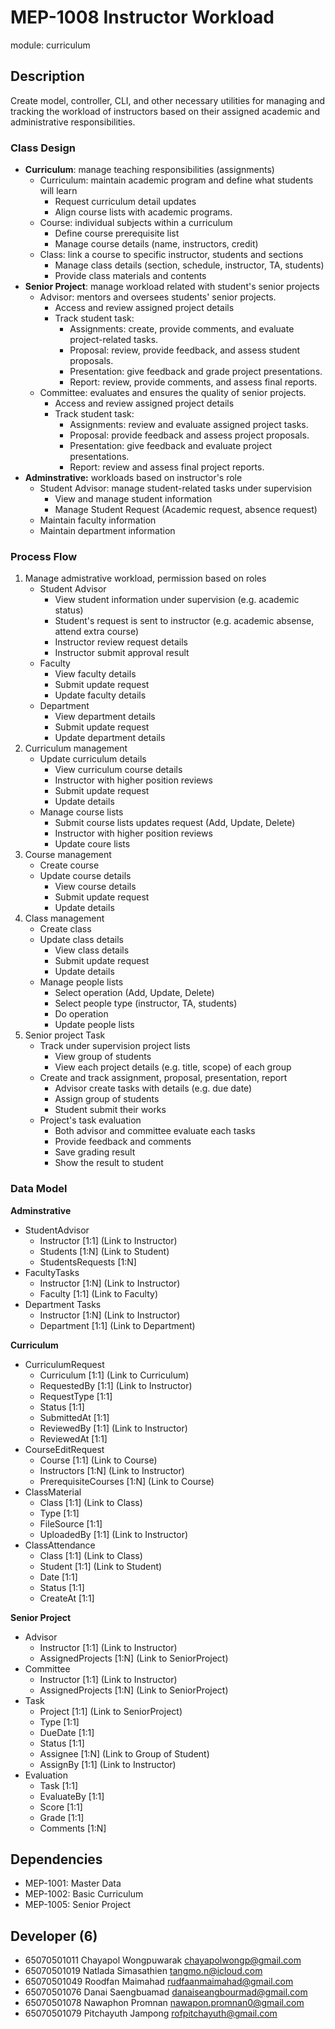 # MEP-1008 Instructor Workload

module: curriculum

## Description
Create model, controller, CLI, and other necessary utilities for managing and tracking the workload of instructors based on their assigned academic and administrative responsibilities.

### Class Design
- **Curriculum**: manage teaching responsibilities (assignments)
    - Curriculum: maintain academic program and define what students will learn
        - Request curriculum detail updates
        - Align course lists with academic programs.
    - Course: individual subjects within a curriculum
        - Define course prerequisite list
        - Manage course details (name, instructors, credit)
    - Class: link a course to specific instructor, students and sections
        - Manage class details (section, schedule, instructor, TA, students)
        - Provide class materials and contents
- **Senior Project**: manage workload related with student's senior projects
    - Advisor: mentors and oversees students' senior projects.
        - Access and review assigned project details
        - Track student task:
            - Assignments: create, provide comments, and evaluate project-related tasks.
            - Proposal: review, provide feedback, and assess student proposals.
            - Presentation: give feedback and grade project presentations.
            - Report: review, provide comments, and assess final reports.
    - Committee: evaluates and ensures the quality of senior projects.
        - Access and review assigned project details
        - Track student task:
            - Assignments: review and evaluate assigned project tasks.
            - Proposal: provide feedback and assess project proposals.
            - Presentation: give feedback and evaluate project presentations.
            - Report: review and assess final project reports.
- **Adminstrative:** workloads based on instructor's role
    - Student Advisor: manage student-related tasks under supervision
        - View and manage student information
        - Manage Student Request (Academic request, absence request)
    - Maintain faculty information
    - Maintain department information

### Process Flow
1. Manage admistrative workload, permission based on roles
    - Student Advisor
        - View student information under supervision (e.g. academic status)
        - Student's request is sent to instructor (e.g. academic absense, attend extra course)
        - Instructor review request details
        - Instructor submit approval result
    - Faculty
        - View faculty details
        - Submit update request
        - Update faculty details
    - Department
        - View department details
        - Submit update request
        - Update department details
2. Curriculum management
    - Update curriculum details
        - View curriculum course details
        - Instructor with higher position reviews
        - Submit update request
        - Update details
    - Manage course lists
        - Submit course lists updates request (Add, Update, Delete)
        - Instructor with higher position reviews
        - Update coure lists
3. Course management
    - Create course
    - Update course details
        - View course details
        - Submit update request
        - Update details
4. Class management
    - Create class
    - Update class details
        - View class details
        - Submit update request
        - Update details
    - Manage people lists
        - Select operation (Add, Update, Delete)
        - Select people type (instructor, TA, students)
        - Do operation
        - Update people lists
5. Senior project Task
    - Track under supervision project lists
        - View group of students
        - View each project details (e.g. title, scope) of each group
    - Create and track assignment, proposal, presentation, report
        - Advisor create tasks with details (e.g. due date)
        - Assign group of students
        - Student submit their works
    - Project's task evaluation
        - Both advisor and committee evaluate each tasks
        - Provide feedback and comments
        - Save grading result
        - Show the result to student

### Data Model
**Adminstrative**
- StudentAdvisor
    - Instructor [1:1] (Link to Instructor)
    - Students [1:N] (Link to Student)
    - StudentsRequests [1:N]
- FacultyTasks
    - Instructor [1:N] (Link to Instructor)
    - Faculty [1:1] (Link to Faculty)
- Department Tasks
    - Instructor [1:N] (Link to Instructor)
    - Department  [1:1] (Link to Department)

**Curriculum**
- CurriculumRequest
    - Curriculum [1:1] (Link to Curriculum)
    - RequestedBy [1:1] (Link to Instructor)
    - RequestType [1:1]
    - Status [1:1]
    - SubmittedAt [1:1]
    - ReviewedBy [1:1] (Link to Instructor)
    - ReviewedAt [1:1]
- CourseEditRequest
    - Course [1:1] (Link to Course)
    - Instructors [1:N] (Link to Instructor)
    - PrerequisiteCourses [1:N] (Link to Course)
- ClassMaterial
    - Class [1:1] (Link to Class)
    - Type  [1:1]
    - FileSource  [1:1]
    - UploadedBy [1:1] (Link to Instructor)
- ClassAttendance
    - Class [1:1] (Link to Class)
    - Student [1:1] (Link to Student)
    - Date [1:1]
    - Status [1:1]
    - CreateAt [1:1]

**Senior Project**
- Advisor
    - Instructor [1:1] (Link to Instructor)
    - AssignedProjects [1:N]  (Link to SeniorProject)
- Committee
    - Instructor [1:1] (Link to Instructor)
    - AssignedProjects [1:N]  (Link to SeniorProject)
- Task
    - Project [1:1] (Link to SeniorProject)
    - Type [1:1]
    - DueDate [1:1]
    - Status [1:1]
    - Assignee [1:N] (Link to Group of Student)
    - AssignBy [1:1] (Link to Instructor)
- Evaluation
    - Task [1:1]
    - EvaluateBy [1:1]
    - Score [1:1]
    - Grade [1:1] 
    - Comments [1:N]

## Dependencies
- MEP-1001: Master Data
- MEP-1002: Basic Curriculum
- MEP-1005: Senior Project

## Developer (6)
- 65070501011 Chayapol Wongpuwarak chayapolwongp@gmail.com
- 65070501019 Natlada Simasathien tangmo.n@icloud.com
- 65070501049 Roodfan Maimahad rudfaanmaimahad@gmail.com
- 65070501076 Danai Saengbuamad danaiseangbourmad@gmail.com
- 65070501078 Nawaphon Promnan nawapon.promnan0@gmail.com
- 65070501079 Pitchayuth Jampong rofpitchayuth@gmail.com